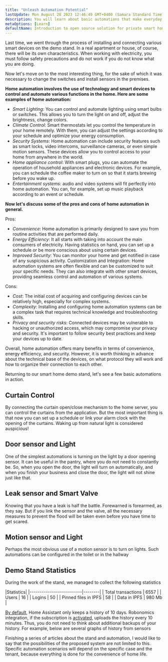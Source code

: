 ```yaml
---
title: "Unleash Automation Potential"
lastUpdate: Mon August 28 2023 12:46:49 GMT+0400 (Samara Standard Time)
description: You will learn about basic automations that make everyday life easier on the example of a smart home stand.
metaOptions: [Learn]
defaultName: Introduction to open source solution for private smart homes
---
```


<LessonImages imageClasses="mb" src="smart-home-intro/spring-school-2023-smart-stand-intro.gif" />

<RoboAcademyText>Last time, we went through the process of installing and connecting various smart devices on the demo stand. In a real apartment or house, of course, there will be its own characteristics. When working with electricity, you must follow safety precautions and do not work if you do not know what you are doing.

Now let's move on to the most interesting thing, for the sake of which it was necessary to change the switches and install sensors in the premises.</RoboAcademyText>

**Home automation involves the use of technology and smart devices to control and automate various functions in the home. Here are some examples of home automation:**

* *Smart Lighting*: You can control and automate lighting using smart bulbs or switches. This allows you to turn the light on and off, adjust the brightness, change colors.
* *Climate Control*: Smart thermostats let you control the temperature in your home remotely. With them, you can adjust the settings according to your schedule and optimize your energy consumption.
* *Security Systems*: Home automation can include security features such as smart locks, video intercoms, surveillance cameras, or even simple motion sensors. These devices allow you to control access to your home from anywhere in the world.
* *Home appliance control*: With smart plugs, you can automate the operation of household appliances and electronic devices. For example, you can schedule the coffee maker to turn on so that it starts brewing before you wake up.
* *Entertainment systems*: audio and video systems will fit perfectly into home automation. You can, for example, set up music playback according to an event or schedule.

**Now let's discuss some of the pros and cons of home automation in general.**

Pros:

* *Convenience*: Home automation is primarily designed to save you from routine activities that are performed daily.
* *Energy Efficiency*: It all starts with taking into account the main consumers of electricity. Having statistics on hand, you can set up a schedule or be more conscious about using certain devices.
* *Improved Security*: You can monitor your home and get notified in case of any suspicious activity.
Customization and Integration: Home automation systems are often flexible and can be customized to suit your specific needs. They can also integrate with other smart devices, providing seamless control and automation of various systems.

Cons:

* *Cost*: The initial cost of acquiring and configuring devices can be relatively high, especially for complex systems.
* *Complexity*: Installing and configuring home automation systems can be a complex task that requires technical knowledge and troubleshooting skills.
* *Privacy and security risks*: Connected devices may be vulnerable to hacking or unauthorized access, which may compromise your privacy and security. It's important to follow security best practices and keep your devices up to date.

Overall, home automation offers many benefits in terms of convenience, energy efficiency, and security. However, it is worth thinking in advance about the technical base of the devices, on what protocol they will work and how to organize their connection to each other.

Returning to our smart home demo stand, let's see a few basic automations in action.

## Curtain Control

<LessonVideo :videos="[{src: 'https://crustipfs.info/ipfs/QmRMibK3Huppxfhvjk3Hs5NBn4ndFoxHHA2mJn22URnwf4', type: 'webm'}]" cover="smart-home-intro/assembling-smart-home-board-1.png" />

By connecting the curtain open/close mechanism to the home server, you can control the curtains from the application. But the most important thing is that now you can set up a schedule or link your alarm clock with the opening of the curtains. Waking up from natural light is considered auspicious!

## Door sensor and Light

<LessonVideo :videos="[{src: 'https://crustipfs.info/ipfs/QmR1WHAAdmPxSP2neFV8VhqFShbeVaYUsNLQ7n9Exh3JUz', type: 'webm'}]" cover="smart-home-intro/assembling-smart-home-board-1.png" />

One of the simplest automations is turning on the light by a door opening sensor. It can be useful in the pantry, where you do not need to constantly be. So, when you open the door, the light will turn on automatically, and when you finish your business and close the door, the light will not shine just like that.

## Leak sensor and Smart Valve

<LessonVideo :videos="[{src: 'https://crustipfs.info/ipfs/QmVEdwbE1wagebNybfneGKWpAPp3fyXBNnFRt2vduyMSCP', type: 'webm'}]" cover="smart-home-intro/assembling-smart-home-board-1.png" />

Knowing that you have a leak is half the battle. Forewarned is forearmed, as they say. But if you link the sensor and the valve, all the necessary measures to prevent the flood will be taken even before you have time to get scared.

## Motion sensor and Light

<LessonVideo :videos="[{src: 'https://crustipfs.info/ipfs/QmWMAC3dUvuUg6Zxszoe3aJDatPCaw48QVSyujWyrhKJih', type: 'webm'}]" cover="smart-home-intro/assembling-smart-home-board-1.png" />

Perhaps the most obvious use of a motion sensor is to turn on lights. Such automations can be configured in the toilet or in the hallway

## Demo Stand Statistics

During the work of the stand, we managed to collect the following statistics

|Statistics|
|--------------------------|--------|
| Total transactions       | 6557   |
| Users                    | 16     |
| Logins                   | 50     |
| Pinned files in IPFS     | 58     |
| Data in IPFS             | 980 Mb |

[By default](https://www.home-assistant.io/integrations/recorder/), Home Assistant only keeps a history of 10 days. Robonomics integration, if the subscription is [activated](https://dapp.robonomics.network/#/rws-activate), uploads the history every 10 minutes. Thus, you do not need to think about additional backups of your history. For example, below are several graphs of history from sensors

<LessonImages figure figureCaption="Image 1. Turn on the boiler button" src="smart-home-intro/unleash-boiler.png" alt="Image 1. Turn on the boiler button"/>

<LessonImages figure figureCaption="Image 2. Temperature sensor" src="smart-home-intro/unleash-temperature.png" alt="Image 2. Temperature sensor"/>

<LessonImages figure figureCaption="Image 3. Humidity sensor" src="smart-home-intro/unleash-humidity.png" alt="Image 3. Humidity sensor"/>

Finishing a series of articles about the stand and automation, I would like to say that the possibilities of the proposed system are not limited to this. Specific automation scenarios will depend on the specific case and the tenant, because everything is done for the convenience of home life.
